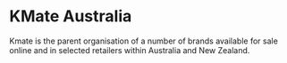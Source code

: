 # KMate Australia

Kmate is the parent organisation of a number of brands available for sale online and in selected retailers within Australia and New Zealand. 


